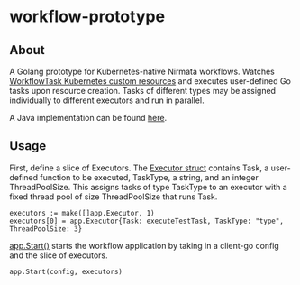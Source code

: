 # workflow-prototype #

## About ##

A Golang prototype for Kubernetes-native Nirmata workflows. Watches [WorkflowTask Kubernetes custom resources](config/crd/bases/nirmata.com_workflowtasks.yaml) and executes user-defined Go tasks upon resource creation. Tasks of different types may be assigned individually to different executors and run in parallel.

A Java implementation can be found [here](https://github.com/aupadhyay3/workflow-prototype-java). 

## Usage ##

First, define a slice of Executors. The [Executor struct](pkg/app/workflow_app.go) contains Task, a user-defined function to be executed, TaskType, a string, and an integer ThreadPoolSize. This assigns tasks of type TaskType to an executor with a fixed thread pool of size ThreadPoolSize that runs Task.

    executors := make([]app.Executor, 1)
	executors[0] = app.Executor{Task: executeTestTask, TaskType: "type", ThreadPoolSize: 3}

[app.Start()](pkg/app/workflow_app.go) starts the workflow application by taking in a client-go config and the slice of executors.

    app.Start(config, executors)